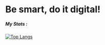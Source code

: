 # Be smart, do it digital!


##### My Stats :
[![Top Langs](https://github-readme-stats.vercel.app/api/top-langs/?username=Nikolay-St-D&layout=compact&theme=transparent)](https://github.com/anuraghazra/github-readme-stats)
